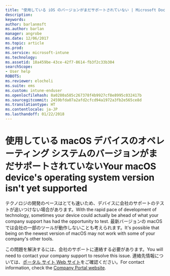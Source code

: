 ```yaml
---
title: "使用している iOS のバージョンがまだサポートされていない | Microsoft Docs"
description: 
keywords: 
author: barlanmsft
ms.author: barlan
manager: angrobe
ms.date: 12/06/2017
ms.topic: article
ms.prod: 
ms.service: microsoft-intune
ms.technology: 
ms.assetid: 18a459be-43ce-42f7-8614-fb3f2c33b304
searchScope:
- User help
ROBOTS: 
ms.reviewer: elocholi
ms.suite: ems
ms.custom: intune-enduser
ms.openlocfilehash: 8a0280a585c267378f4b9927cf8e8995c032417b
ms.sourcegitcommit: 2459bfda07a2afd2cfcd94a1972a3fb2e565ce8d
ms.translationtype: HT
ms.contentlocale: ja-JP
ms.lasthandoff: 01/22/2018
---
```

# <a name="your-macos-devices-operating-system-version-isnt-yet-supported"></a><span data-ttu-id="0a938-102">使用している macOS デバイスのオペレーティング システムのバージョンがまだサポートされていない</span><span class="sxs-lookup"><span data-stu-id="0a938-102">Your macOS device's operating system version isn't yet supported</span></span>

<span data-ttu-id="0a938-103">テクノロジの開発のペースはとても速いため、デバイスに会社のサポートのテストが追いつけない場合があります。</span><span class="sxs-lookup"><span data-stu-id="0a938-103">With the rapid pace of development of technology, sometimes your device could actually be ahead of what your company support has had the opportunity to test.</span></span> <span data-ttu-id="0a938-104">最新バージョンの macOS では会社の一部のツールが動作しないことも考えられます。</span><span class="sxs-lookup"><span data-stu-id="0a938-104">It's possible that being on the newest version of macOS may not work with some of your company's other tools.</span></span>

<span data-ttu-id="0a938-105">この問題を解決するには、会社のサポートに連絡する必要があります。</span><span class="sxs-lookup"><span data-stu-id="0a938-105">You will need to contact your company support to resolve this issue.</span></span> <span data-ttu-id="0a938-106">連絡先情報については、[ポータル サイト Web サイト](https://portal.manage.microsoft.com#HelpDeskDialog)をご確認ください。</span><span class="sxs-lookup"><span data-stu-id="0a938-106">For contact information, check the [Company Portal website](https://portal.manage.microsoft.com#HelpDeskDialog).</span></span>
